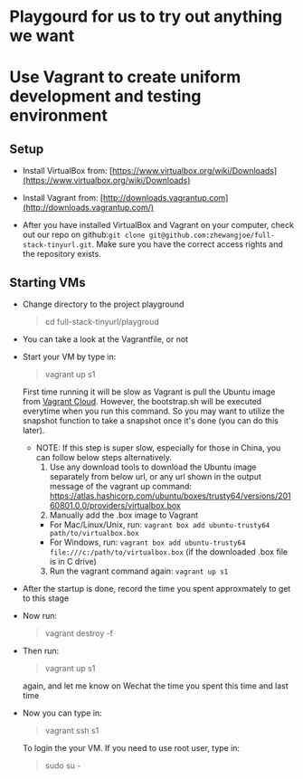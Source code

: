 # Playgourd for us to try out anything we want

# Use Vagrant to create uniform development and testing environment

## Setup

- Install VirtualBox from: [https://www.virtualbox.org/wiki/Downloads](https://www.virtualbox.org/wiki/Downloads)


- Install Vagrant from: [http://downloads.vagrantup.com](http://downloads.vagrantup.com/)


- After you have installed VirtualBox and Vagrant on your computer, check out our repo on github:`git clone git@github.com:zhewangjoe/full-stack-tinyurl.git`. Make sure you have the correct access rights and the repository exists.

## Starting VMs

- Change directory to the project playground
  > cd full-stack-tinyurl/playgroud

- You can take a look at the Vagrantfile, or not


- Start your VM by type in:
  > vagrant up s1

  First time running it will be slow as Vagrant is pull the Ubuntu image from [Vagrant Cloud](https://vagrantcloud.com/). However, the bootstrap.sh will be executed everytime when you run this command. So you may want to utilize the snapshot function to take a snapshot once it's done (you can do this later).

  * NOTE: If this step is super slow, especially for those in China, you can follow below steps alternatively.
    1. Use any download tools to download the Ubuntu image separately from below url, or any url shown in the output message of the vagrant up command: 
       https://atlas.hashicorp.com/ubuntu/boxes/trusty64/versions/20160801.0.0/providers/virtualbox.box
    2. Manually add the .box image to Vagrant
      * For Mac/Linux/Unix, run: `vagrant box add ubuntu-trusty64 path/to/virtualbox.box`
      * For Windows, run: `vagrant box add ubuntu-trusty64 file:///c:/path/to/virtualbox.box` (if the downloaded .box file is in C drive)
    3. Run the vagrant command again: `vagrant up s1`

- After the startup is done, record the time you spent approxmately to get to this stage

- Now run:
  > vagrant destroy -f

- Then run:
  > vagrant up s1
  
  again, and let me know on Wechat the time you spent this time and last time

- Now you can type in:
  > vagrant ssh s1

  To login the your VM. If you need to use root user, type in:
  > sudo su -
